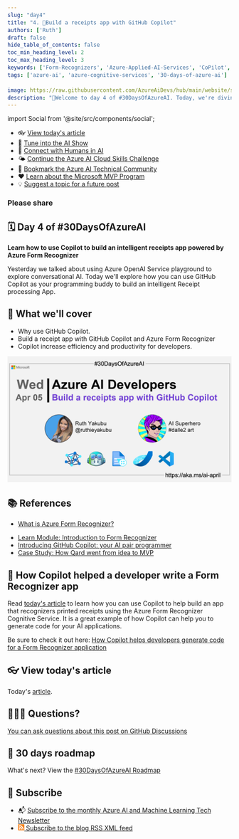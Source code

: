 ```yaml
---
slug: "day4"
title: "4. 🏁Build a receipts app with GitHub Copilot"
authors: ['Ruth']
draft: false
hide_table_of_contents: false
toc_min_heading_level: 2
toc_max_heading_level: 3
keywords: ['Form-Recognizers', 'Azure-Applied-AI-Services', 'CoPilot', 'vscode', 'Azure-AI']
tags: ['azure-ai', 'azure-cognitive-services', '30-days-of-azure-ai']

image: https://raw.githubusercontent.com/AzureAiDevs/hub/main/website/static/img/2023-aia/banner-day4.png
description: "🏁Welcome to day 4 of #30DaysOfAzureAI. Today, we're diving into GitHub Copilot and Azure #FormRecognizer to build a receipts app. Learn how Copilot can increase productivity."
---
```


import Social from '@site/src/components/social';

<head>

  <meta name="twitter:url" content="https://azureaidevs.github.io/hub/2023-aia/day4" />
  <meta name="twitter:title" content="Build a receipts app with GitHub Copilot" />
  <meta name="twitter:description" content="🏁Welcome to day 4 of #30DaysOfAzureAI. Today, we're diving into GitHub Copilot and Azure #FormRecognizer to build a receipts app. Learn how Copilot can increase productivity." />
  <meta name="twitter:image" content="https://raw.githubusercontent.com/AzureAiDevs/hub/main/website/static/img/2023-aia/banner-day4.png" />
  <meta name="twitter:card" content="summary_large_image" />

  <link rel="canonical" href="https://techcommunity.microsoft.com/t5/ai-cognitive-services-blog/how-copilot-helps-developers-generate-code-for-a-form-recognizer/ba-p/3753813?WT.mc_id=aiml-89446-dglover"  />
  </head>

- 👓 [View today's article](https://techcommunity.microsoft.com/t5/ai-cognitive-services-blog/how-copilot-helps-developers-generate-code-for-a-form-recognizer/ba-p/3753813?WT.mc_id=aiml-89446-dglover)
- 🍿 [Tune into the AI Show](https://aka.ms/ai-april-ai-show)
- 🧬 [Connect with Humans in AI](/hub/humans-in-ai)
- 🌤️ [Continue the Azure AI Cloud Skills Challenge](https://aka.ms/30-days-of-azure-ai-challenge)
- 🏫 [Bookmark the Azure AI Technical Community](https://aka.ms/ai-april-tech-community)
- ❤️ [Learn about the Microsoft MVP Program](https://aka.ms/ai-april-mvp-program)
- 💡 [Suggest a topic for a future post](https://forms.office.com/r/GhtwgHVP9L)

### Please share

<Social
    page_url="https://azureaidevs.github.io/hub/2023-aia/day4"
    image_url="https://raw.githubusercontent.com/AzureAiDevs/hub/main/website/static/img/2023-aia/banner-day4.png"
    title="Build a receipts app with GitHub Copilot"
    description= "🏁Welcome to day 4 of #30DaysOfAzureAI. Today, we're diving into GitHub Copilot and Azure #FormRecognizer to build a receipts app. Learn how Copilot can increase productivity."
    hashtags="IntelligentApps"
    hashtag="#30DaysOfAzureAi"
/>

## 🗓️ Day 4 of #30DaysOfAzureAI

<!-- Short description section -->

**Learn how to use Copilot to build an intelligent receipts app powered by Azure Form Recognizer**

<!-- Intro section -->

Yesterday we talked about using Azure OpenAI Service playground to explore conversational AI. Today we'll explore how you can use GitHub Copilot as your programming buddy to build an intelligent Receipt processing App.

## 🎯 What we'll cover

<!-- What we'll cover section -->


- Why use GitHub Copilot.
- Build a receipt app with GitHub Copilot and Azure Form Recognizer
- Copilot increase efficiency and productivity for developers.


[![Image banner for day 4](./../../static/img/2023-aia/banner-day4.png)](https://techcommunity.microsoft.com/t5/ai-cognitive-services-blog/how-copilot-helps-developers-generate-code-for-a-form-recognizer/ba-p/3753813?WT.mc_id=aiml-89446-dglover)


<!-- Reference section -->



## 📚 References

- [What is Azure Form Recognizer?](https://learn.microsoft.com/azure/applied-ai-services/form-recognizer/overview?view=form-recog-3.0.0&WT.mc_id=aiml-89446-dglover)
<!-- - [Learn Module: Learn about Azure Cognitive Services](https://learn.microsoft.com/training/browse/?products=azure-cognitive-services&WT.mc_id=aiml-89446-dglover) -->
- [Learn Module: Introduction to Form Recognizer](https://learn.microsoft.com/training/modules/intro-to-form-recognizer?WT.mc_id=aiml-89446-dglover)
- [Introducing GitHub Copilot: your AI pair programmer](https://github.blog/2021-06-29-introducing-github-copilot-ai-pair-programmer?WT.mc_id=aiml-89446-dglover)
- [Case Study: How Qard went from idea to MVP](https://startups.microsoft.com/blog/qard-idea-to-mvp?WT.mc_id=aiml-89446-dglover)


<!-- Body section -->


## 🚌 How Copilot helped a developer write a Form Recognizer app

Read [today's article](https://techcommunity.microsoft.com/t5/ai-cognitive-services-blog/how-copilot-helps-developers-generate-code-for-a-form-recognizer/ba-p/3753813?WT.mc_id=aiml-89446-dglover) to learn how you can use Copilot to help build an app that recognizers printed receipts using the Azure Form Recognizer Cognitive Service. It is a great example of how Copilot can help you to generate code for your AI applications.

Be sure to check it out here: [How Copilot helps developers generate code for a Form Recognizer application](https://techcommunity.microsoft.com/t5/ai-cognitive-services-blog/how-copilot-helps-developers-generate-code-for-a-form-recognizer/ba-p/3753813)

## 👓 View today's article

Today's [article](https://techcommunity.microsoft.com/t5/ai-cognitive-services-blog/how-copilot-helps-developers-generate-code-for-a-form-recognizer/ba-p/3753813?WT.mc_id=aiml-89446-dglover).


## 🙋🏾‍♂️ Questions?

[You can ask questions about this post on GitHub Discussions](https://github.com/AzureAiDevs/hub/discussions/categories/azure-ai-developers)

## 📍 30 days roadmap

What's next? View the [#30DaysOfAzureAI Roadmap](/hub/roadmap/30days)

## 🧲 Subscribe

- 📬 [Subscribe to the monthly Azure AI and Machine Learning Tech Newsletter](https://aka.ms/azure-ai-dev-newsletter)
- [![The image is the blog RSS feed available icon](./../../static/img/2023-aia/rss.png) Subscribe to the blog RSS XML feed](https://azureaidevs.github.io/hub/2023-aia/rss.xml)